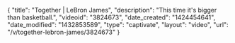 {
    "title": "Together | LeBron James",
    "description": "This time it's bigger than basketball.",
    "videoid": "3824673",
    "date_created": "1424454641",
    "date_modified": "1432853589",
    "type": "captivate",
    "layout": "video",
    "url": "\/v\/together-lebron-james\/3824673"
}